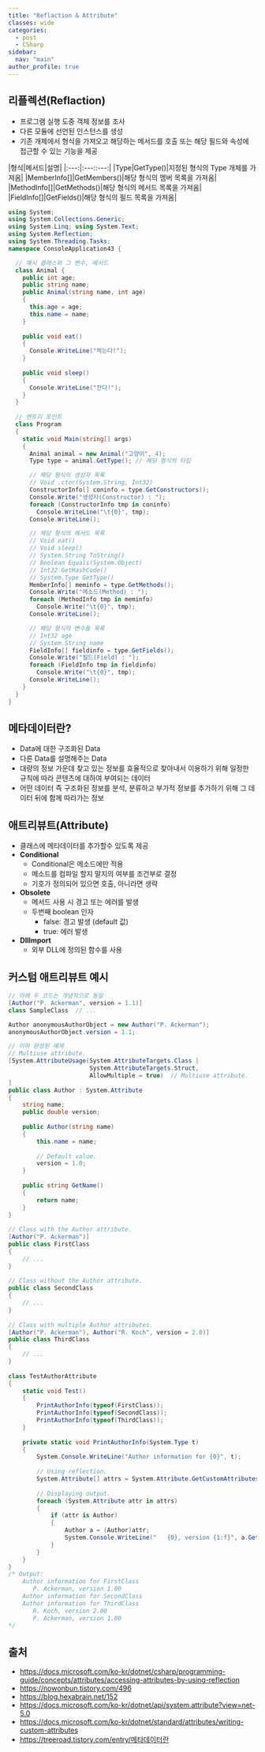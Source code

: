 ```yaml
---
title: "Reflaction & Attribute"
classes: wide
categories: 
  - post
  - CSharp
sidebar:
  nav: "main"
author_profile: true
---
```

   
## 리플렉션(Reflaction)
* 프로그램 실행 도중 객체 정보를 조사
* 다른 모듈에 선언된 인스턴스를 생성
* 기존 개체에서 형식을 가져오고 해당하는 메서드를 호출 또는 해당 필드와 속성에 접근할 수 있는 기능을 제공

|형식|메서드|설명|
|:---:|:---::---:|
|Type|GetType()|지정된 형식의 Type 개체를 가져옴|
|MemberInfo[]|GetMembers()|해당 형식의 멤버 목록을 가져옴|
|MethodInfo[]|GetMethods()|해당 형식의 메서드 목록을 가져옴|
|FieldInfo[]|GetFields()|해당 형식의 필드 목록을 가져옴|

```csharp
using System; 
using System.Collections.Generic; 
using System.Linq; using System.Text; 
using System.Reflection; 
using System.Threading.Tasks; 
namespace ConsoleApplication43 { 

  // 예시 클래스와 그 변수, 메서드
  class Animal { 
    public int age; 
    public string name; 
    public Animal(string name, int age) 
    { 
      this.age = age; 
      this.name = name; 
    } 
    
    public void eat() 
    { 
      Console.WriteLine("먹는다!"); 
    } 
    
    public void sleep() 
    { 
      Console.WriteLine("잔다!"); 
    } 
  } 
  
  // 엔트리 포인트
  class Program 
  { 
    static void Main(string[] args) 
    { 
      Animal animal = new Animal("고양이", 4); 
      Type type = animal.GetType(); // 해당 형식의 타입

      // 해당 형식의 생성자 목록
      // Void .ctor(System.String, Int32)
      ConstructorInfo[] coninfo = type.GetConstructors(); 
      Console.Write("생성자(Constructor) : "); 
      foreach (ConstructorInfo tmp in coninfo) 
        Console.WriteLine("\t{0}", tmp); 
      Console.WriteLine(); 

      // 해당 형식의 메서드 목록
      // Void eat() 
      // Void sleep()    
      // System.String ToString()
      // Boolean Equals(System.Object)
      // Int32 GetHashCode()
      // System.Type GetType()
      MemberInfo[] meminfo = type.GetMethods(); 
      Console.Write("메소드(Method) : "); 
      foreach (MethodInfo tmp in meminfo) 
        Console.Write("\t{0}", tmp); 
      Console.WriteLine(); 

      // 해당 형식의 변수들 목록
      // Int32 age 
      // System.String name
      FieldInfo[] fieldinfo = type.GetFields(); 
      Console.Write("필드(Field) : "); 
      foreach (FieldInfo tmp in fieldinfo) 
        Console.Write("\t{0}", tmp); 
      Console.WriteLine(); 
    } 
  } 
}
```

## 메타데이터란?
* Data에 대한 구조화된 Data
* 다른 Data를 설명해주는 Data
* 대량의 정보 가운데 찾고 있는 정보를 효율적으로 찾아내서 이용하기 위해 일정한 규칙에 따라 콘텐츠에 대하여 부여되는 데이터
* 어떤 데이터 즉 구조화된 정보를 분석, 분류하고 부가적 정보를 추가하기 위해 그 데이터 뒤에 함께 따라가는 정보

## 애트리뷰트(Attribute)
* 클래스에 메타데이터를 추가할수 있도록 제공
* **Conditional**
  - Conditional은 메소드에만 적용
  - 메소드를 컴파일 할지 말지의 여부를 조건부로 결정
  - 기호가 정의되어 있으면 호출, 아니라면 생략
* **Obsolete**
  - 메서드 사용 시 경고 또는 에러를 발생
  - 두번째 boolean 인자
    - false: 경고 발생 (default 값)
    - true: 에러 발생
* **DllImport**
  - 외부 DLL에 정의된 함수를 사용

## 커스텀 애트리뷰트 예시
```csharp
// 아래 두 코드는 개념적으로 동일
[Author("P. Ackerman", version = 1.1)]  
class SampleClass  // ...

Author anonymousAuthorObject = new Author("P. Ackerman");  
anonymousAuthorObject.version = 1.1;  

// 이하 완성된 예제
// Multiuse attribute.  
[System.AttributeUsage(System.AttributeTargets.Class |  
                       System.AttributeTargets.Struct,  
                       AllowMultiple = true)  // Multiuse attribute.  
]  
public class Author : System.Attribute  
{  
    string name;  
    public double version;  
  
    public Author(string name)  
    {  
        this.name = name;  
  
        // Default value.  
        version = 1.0;  
    }  
  
    public string GetName()  
    {  
        return name;  
    }  
}  
  
// Class with the Author attribute.  
[Author("P. Ackerman")]  
public class FirstClass  
{  
    // ...  
}  
  
// Class without the Author attribute.  
public class SecondClass  
{  
    // ...  
}  
  
// Class with multiple Author attributes.  
[Author("P. Ackerman"), Author("R. Koch", version = 2.0)]  
public class ThirdClass  
{  
    // ...  
}  
  
class TestAuthorAttribute  
{  
    static void Test()  
    {  
        PrintAuthorInfo(typeof(FirstClass));  
        PrintAuthorInfo(typeof(SecondClass));  
        PrintAuthorInfo(typeof(ThirdClass));  
    }  
  
    private static void PrintAuthorInfo(System.Type t)  
    {  
        System.Console.WriteLine("Author information for {0}", t);  
  
        // Using reflection.  
        System.Attribute[] attrs = System.Attribute.GetCustomAttributes(t);  // Reflection.  
  
        // Displaying output.  
        foreach (System.Attribute attr in attrs)  
        {  
            if (attr is Author)  
            {  
                Author a = (Author)attr;  
                System.Console.WriteLine("   {0}, version {1:f}", a.GetName(), a.version);  
            }  
        }  
    }  
}  
/* Output:  
    Author information for FirstClass  
       P. Ackerman, version 1.00  
    Author information for SecondClass  
    Author information for ThirdClass  
       R. Koch, version 2.00  
       P. Ackerman, version 1.00  
*/  
```
  
## 출처
* <https://docs.microsoft.com/ko-kr/dotnet/csharp/programming-guide/concepts/attributes/accessing-attributes-by-using-reflection>
* <https://nowonbun.tistory.com/496>
* <https://blog.hexabrain.net/152>
* <https://docs.microsoft.com/ko-kr/dotnet/api/system.attribute?view=net-5.0>
* <https://docs.microsoft.com/ko-kr/dotnet/standard/attributes/writing-custom-attributes>
* <https://treeroad.tistory.com/entry/메타데이터란>
